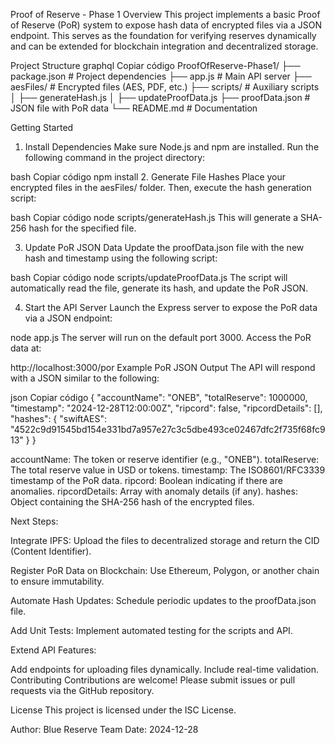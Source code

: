 Proof of Reserve - Phase 1
Overview
This project implements a basic Proof of Reserve (PoR) system to expose hash data of encrypted files via a JSON endpoint. This serves as the foundation for verifying reserves dynamically and can be extended for blockchain integration and decentralized storage.

Project Structure
graphql
Copiar código
ProofOfReserve-Phase1/
├── package.json          # Project dependencies
├── app.js                # Main API server
├── aesFiles/             # Encrypted files (AES, PDF, etc.)
├── scripts/              # Auxiliary scripts
│   ├── generateHash.js
│   ├── updateProofData.js
├── proofData.json        # JSON file with PoR data
└── README.md             # Documentation


Getting Started
1. Install Dependencies
Make sure Node.js and npm are installed. Run the following command in the project directory:

bash
Copiar código
npm install
2. Generate File Hashes
Place your encrypted files in the aesFiles/ folder. Then, execute the hash generation script:

bash
Copiar código
node scripts/generateHash.js
This will generate a SHA-256 hash for the specified file.

3. Update PoR JSON Data
Update the proofData.json file with the new hash and timestamp using the following script:

bash
Copiar código
node scripts/updateProofData.js
The script will automatically read the file, generate its hash, and update the PoR JSON.

4. Start the API Server
Launch the Express server to expose the PoR data via a JSON endpoint:


node app.js
The server will run on the default port 3000. Access the PoR data at:



http://localhost:3000/por
Example PoR JSON Output
The API will respond with a JSON similar to the following:

json
Copiar código
{
  "accountName": "ONEB",
  "totalReserve": 1000000,
  "timestamp": "2024-12-28T12:00:00Z",
  "ripcord": false,
  "ripcordDetails": [],
  "hashes": {
    "swiftAES": "4522c9d91545bd154e331bd7a957e27c3c5dbe493ce02467dfc2f735f68fc913"
  }
}


accountName: The token or reserve identifier (e.g., "ONEB").
totalReserve: The total reserve value in USD or tokens.
timestamp: The ISO8601/RFC3339 timestamp of the PoR data.
ripcord: Boolean indicating if there are anomalies.
ripcordDetails: Array with anomaly details (if any).
hashes: Object containing the SHA-256 hash of the encrypted files.


Next Steps:

Integrate IPFS: Upload the files to decentralized storage and return the CID (Content Identifier).

Register PoR Data on Blockchain: Use Ethereum, Polygon, or another chain to ensure immutability.

Automate Hash Updates: Schedule periodic updates to the proofData.json file.

Add Unit Tests: Implement automated testing for the scripts and API.

Extend API Features:

Add endpoints for uploading files dynamically.
Include real-time validation.
Contributing
Contributions are welcome! Please submit issues or pull requests via the GitHub repository.

License
This project is licensed under the ISC License.

Author: Blue Reserve Team
Date: 2024-12-28

